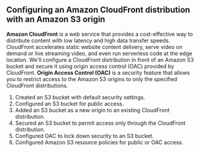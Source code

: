 ## Configuring an Amazon CloudFront distribution with an Amazon S3 origin

**Amazon CloudFront** is a web service that provides a cost-effective way to distribute content with low latency and high data transfer speeds. 
CloudFront accelerates static website content delivery, serve video on demand or live streaming video, and even run serverless code at the edge location. 
We'll configure a CloudFront distribution in front of an Amazon S3 bucket and secure it using origin access control (OAC) provided by CloudFront.
**Origin Access Control (OAC)** is a security feature that allows you to restrict access to the Amazon S3 origins to only the specified CloudFront distributions.

1. Created an S3 bucket with default security settings. 
2. Configured an S3 bucket for public access.
3. Added an S3 bucket as a new origin to an existing CloudFront distribution.
4. Secured an S3 bucket to permit access only through the CloudFront distribution.
5. Configured OAC to lock down security to an S3 bucket.
6. Configured Amazon S3 resource policies for public or OAC access.
